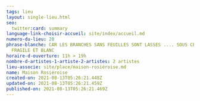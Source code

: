 ```yaml
---
tags: lieu
layout: single-lieu.html
seo:
  twitter:card: summary
language-link-choisir-accueil: site/index/accueil.md
numero-du-lieu: 20
phrase-blanche: CAR LES BRANCHES SANS FEUILLES SONT LASSES .... SOUS CE FARDEAU
  FRAGILE ET BLANC
horaire-d-ouverture: 11h > 19h
nombre-d-artistes-1-artiste-2-artistes: 2 artistes
lieu-associe: site/place/maison-rosiéroise.md
name: Maison Rosiéroise
created-on: 2021-08-13T05:26:21.448Z
updated-on: 2021-08-13T05:26:21.459Z
published-on: 2021-08-13T05:26:21.469Z
---
```

